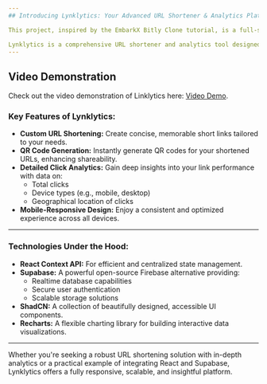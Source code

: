 ```yaml
---
## Introducing Lynklytics: Your Advanced URL Shortener & Analytics Platform

This project, inspired by the EmbarkX Bitly Clone tutorial, is a full-stack application built to demonstrate modern web development with Spring Boot, React, and Supabase.

Lynklytics is a comprehensive URL shortener and analytics tool designed for efficiency and insight. It leverages the **React Context API** for seamless state management, **Supabase** for robust backend services (database, authentication, and storage), **ShadCN** for a sleek and accessible user interface, and **Recharts** for powerful data visualization.
---
```


## **Video Demonstration**

Check out the video demonstration of Linklytics here: [Video Demo](https://youtu.be/i_aw3S3dlM0).

### Key Features of Lynklytics:

- **Custom URL Shortening:** Create concise, memorable short links tailored to your needs.
- **QR Code Generation:** Instantly generate QR codes for your shortened URLs, enhancing shareability.
- **Detailed Click Analytics:** Gain deep insights into your link performance with data on:
  - Total clicks
  - Device types (e.g., mobile, desktop)
  - Geographical location of clicks
- **Mobile-Responsive Design:** Enjoy a consistent and optimized experience across all devices.

---

### Technologies Under the Hood:

- **React Context API:** For efficient and centralized state management.
- **Supabase:** A powerful open-source Firebase alternative providing:
  - Realtime database capabilities
  - Secure user authentication
  - Scalable storage solutions
- **ShadCN:** A collection of beautifully designed, accessible UI components.
- **Recharts:** A flexible charting library for building interactive data visualizations.

---

Whether you're seeking a robust URL shortening solution with in-depth analytics or a practical example of integrating React and Supabase, Lynklytics offers a fully responsive, scalable, and insightful platform.

